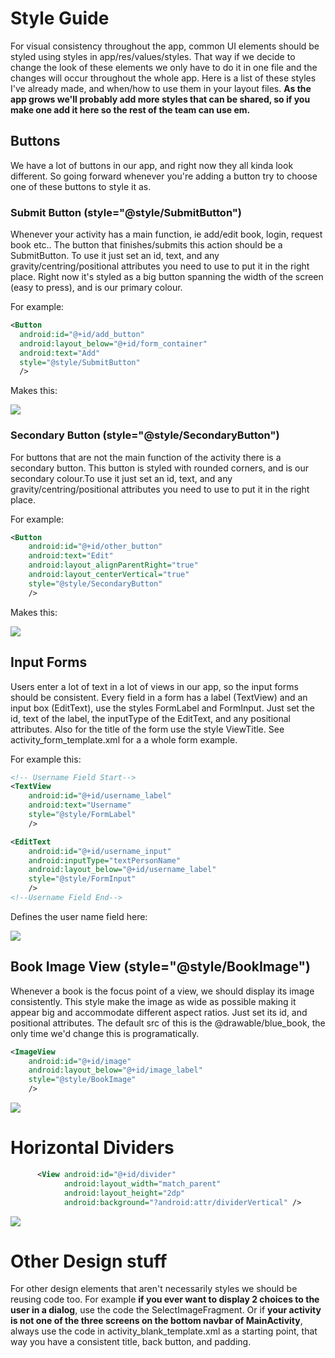 # Style Guide 

For visual consistency throughout the app, common UI elements should be styled using styles in app/res/values/styles. That way if we decide to change the look of these elements we only have to do it in one file and the changes will occur throughout the whole app. Here is a list of these styles I've already made, and when/how to use them in your layout files. **As the app grows we'll probably add more styles that can be shared, so if you make one add it here so the rest of the team can use em.**

## Buttons 

We have a lot of buttons in our app, and right now they all kinda look different. So going forward whenever you're adding a button try to choose one of these buttons to style it as. 

### Submit Button (style="@style/SubmitButton")

Whenever your activity has a main function, ie add/edit book, login, request book etc.. The button that finishes/submits this action should be a SubmitButton. To use it just set an id, text, and any gravity/centring/positional attributes you need to use to put it in the right place. Right now it's styled as a big button spanning the width of the screen (easy to press), and is our primary colour. 

For example: 

``` xml
<Button
  android:id="@+id/add_button"
  android:layout_below="@+id/form_container"
  android:text="Add"
  style="@style/SubmitButton"
  />
```

Makes this: 

<img src="./screenshots/add_button.png"/>

### Secondary Button (style="@style/SecondaryButton")

For buttons that are not the main function of the activity there is a secondary button. This button is styled with rounded corners, and is our secondary colour.To use it just set an id, text, and any gravity/centring/positional attributes you need to use to put it in the right place. 

For example: 

``` xml
<Button
    android:id="@+id/other_button"
    android:text="Edit"
    android:layout_alignParentRight="true"
    android:layout_centerVertical="true"
    style="@style/SecondaryButton"
    />
```

Makes this: 

<img src="./screenshots/secondary_button.png"/>

## Input Forms

Users enter a lot of text in a lot of views in our app, so the input forms should be consistent. Every field in a form has a label (TextView) and an input box (EditText), use the styles FormLabel and FormInput. Just set the id, text of the label, the inputType of the EditText, and any positional attributes. Also for the title of the form use the style ViewTitle. See activity_form_template.xml for a a whole form example. 

For example this: 

``` xml
<!-- Username Field Start-->
<TextView
    android:id="@+id/username_label"
    android:text="Username"
    style="@style/FormLabel"
    />

<EditText
    android:id="@+id/username_input"
    android:inputType="textPersonName"
    android:layout_below="@+id/username_label"
    style="@style/FormInput"
    />
<!--Username Field End-->
```

Defines the user name field here: 

<img src="./screenshots/form_template.png"/>

## Book Image View (style="@style/BookImage")

Whenever a book is the focus point of a view, we should display its image consistently. This style make the image as wide as possible making it appear big and accommodate different aspect ratios. Just set its id, and positional attributes. The default src of this is the @drawable/blue_book, the only time we'd change this is programatically. 

``` xml 
<ImageView
    android:id="@+id/image"
    android:layout_below="@+id/image_label"
    style="@style/BookImage" 
    />
```
<img src="./screenshots/add_button.png"/>


# Horizontal Dividers

``` xml
      <View android:id="@+id/divider"
            android:layout_width="match_parent"
            android:layout_height="2dp"
            android:background="?android:attr/dividerVertical" />
```

<img src="./screenshots/horizontal_divider.png"/>

# Other Design stuff 

For other design elements that aren't necessarily styles we should be reusing code too. For example **if you ever want to display 2 choices to the user in a dialog**, use the code the SelectImageFragment. Or if **your activity is not one of the three screens on the bottom navbar of MainActivity**, always use the code in activity_blank_template.xml as a starting point, that way you have a consistent title, back button, and padding. 




